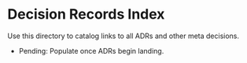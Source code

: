 # Decision Records Index

Use this directory to catalog links to all ADRs and other meta decisions.

- Pending: Populate once ADRs begin landing.

